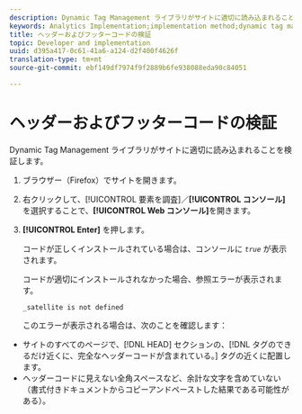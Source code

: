 ```yaml
---
description: Dynamic Tag Management ライブラリがサイトに適切に読み込まれることを検証します。
keywords: Analytics Implementation;implementation method;dynamic tag management;dtm;code;page code;header code;footer code;embed code;verify code;verify header code;verify footer code;embed tab;embed
title: ヘッダーおよびフッターコードの検証
topic: Developer and implementation
uuid: d395a417-0c61-41a6-a124-d2f400f4626f
translation-type: tm+mt
source-git-commit: ebf149df7974f9f2889b6fe938088eda90c84051

---
```



# ヘッダーおよびフッターコードの検証

Dynamic Tag Management ライブラリがサイトに適切に読み込まれることを検証します。

1. ブラウザー（Firefox）でサイトを開きます。
1. 右クリックして、[!UICONTROL 要素を調査]／**[!UICONTROL コンソール]**&#x200B;を選択することで、**[!UICONTROL Web コンソール]**&#x200B;を開きます。
1. **[!UICONTROL Enter]** を押します。

   コードが正しくインストールされている場合は、コンソールに *`true`* が表示されます。

   コードが適切にインストールされなかった場合、参照エラーが表示されます。

   `_satellite is not defined`

   このエラーが表示される場合は、次のことを確認します：

* サイトのすべてのページで、[!DNL HEAD] セクションの、[!DNL  タグのできるだけ近くに、完全なヘッダーコードが含まれている。<head><meta http-equiv="Content-Type" content="text/html; charset=UTF-8">] タグの近くに配置します。
* ヘッダーコードに見えない全角スペースなど、余計な文字を含めていない（書式付きドキュメントからコピーアンドペーストした結果である可能性がある）。

